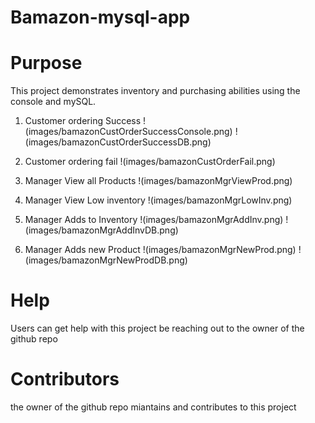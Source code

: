 # Bamazon-mysql-app


#  Purpose
This project demonstrates inventory and purchasing abilities using the console and mySQL.

1. Customer ordering Success
!(images/bamazonCustOrderSuccessConsole.png)
!(images/bamazonCustOrderSuccessDB.png)

2. Customer ordering fail
!(images/bamazonCustOrderFail.png)

3. Manager View all Products
!(images/bamazonMgrViewProd.png)

4. Manager View Low inventory
!(images/bamazonMgrLowInv.png)

5. Manager Adds to Inventory
!(images/bamazonMgrAddInv.png)
!(images/bamazonMgrAddInvDB.png)

6. Manager Adds new Product
!(images/bamazonMgrNewProd.png)
!(images/bamazonMgrNewProdDB.png)



# Help
Users can get help with this project be reaching out to the owner of the github repo


# Contributors
the owner of the github repo miantains and contributes to this project